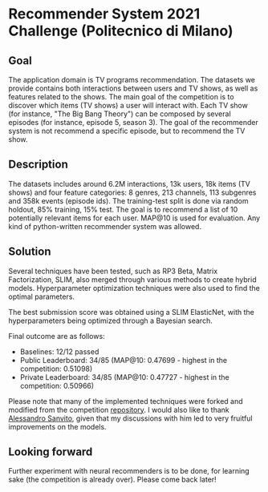 # Recommender System 2021 Challenge (Politecnico di Milano)
## Goal

The application domain is TV programs recommendation. The datasets we provide contains both interactions between users and TV shows, as well as features related to the shows. The main goal of the competition is to discover which items (TV shows) a user will interact with.
Each TV show (for instance, "The Big Bang Theory") can be composed by several episodes (for instance, episode 5, season 3). The goal of the recommender system is not recommend a specific episode, but to recommend the TV show.

## Description

The datasets includes around 6.2M interactions, 13k users, 18k items (TV shows) and four feature categories: 8 genres, 213 channels, 113 subgenres and 358k events (episode ids).
The training-test split is done via random holdout, 85% training, 15% test.
The goal is to recommend a list of 10 potentially relevant items for each user. MAP@10 is used for evaluation. Any kind of python-written recommender system was allowed.

## Solution
Several techniques have been tested, such as RP3 Beta, Matrix Factorization, SLIM, also merged through various methods to create hybrid models. Hyperparameter optimization techniques were also used to find the optimal parameters.

The best submission score was obtained using a SLIM ElasticNet, with the hyperparameters being optimized through a Bayesian search.

Final outcome are as follows:
- Baselines: 12/12 passed
- Public Leaderboard: 34/85 (MAP@10: 0.47699 - highest in the competition: 0.51098)
- Private Leaderboard: 34/85 (MAP@10: 0.47727 - highest in the competition: 0.50966)

Please note that many of the implemented techniques were forked and modified from the competition [repository](https://github.com/MaurizioFD/RecSys_Course_AT_PoliMi). I would also like to thank [Alessandro Sanvito](http://github.com/Alexdruso), given that my discussions with him led to very fruitful improvements on the models. 

## Looking forward
Further experiment with neural recommenders is to be done, for learning sake (the competition is already over). Please come back later! 




